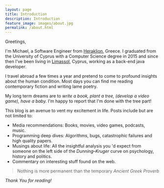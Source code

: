 ```yaml
---
layout: page
title: Introduction
description: Introduction
feature_image: images/about.jpg
permalink: /about.html
---
```


Greetings, 

I'm Michael, a Software Engineer from [Heraklion](https://en.wikipedia.org/wiki/Heraklion), Greece. I graduated from the University of Cyprus with a Computer Science degree in 2015 and since then I've been living in [Limassol](https://en.wikipedia.org/wiki/Limassol), Cyprus, working as a back-end java developer.

I travel abroad a few times a year and pretend to come to profound insights about the human condition. Most days you can find me reading contemporary fiction and writing lame poetry. 

My long term dreams are to *write a book, plant a tree, (develop a video game), have a baby.* I'm happy to report that I'm done with the tree part!

This blog is an avenue to vent my excitement in life. Posts include but are not limited to:

+ Media recommendations: Books, movies, video games, podcasts, music.
+ Programming deep dives: Algorithms, bugs, catastrophic failures and high quality papers.
+ Musings about life: All the insightful analysis you 'd expect from someone on the left side of the *Dunning–Kruger* curve on psychology, history and politics.
+ Commentary on interesting stuff found on the web.


>Nothing is more permanent than the temporary <cite>Ancient Greek Proverb</cite>


*Thank You for reading!*
